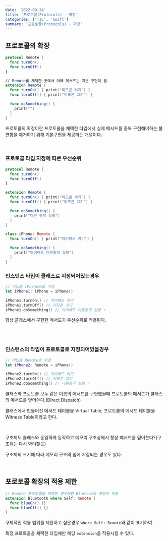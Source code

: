 ```yaml
---
date: '2022-09-24'
title: '프로토콜(Protocols) - 확장'
categories: ['TIL', 'Swift']
summary: '프로토콜(Protocols) - 확장'
---
```


## 프로토콜의 확장

```swift
protocol Remote {
  func turnOn()
  func turnOff()
}

// Remote를 채택한 곳에서 아래 메서드는 기본 구현이 됨.
extension Remote {
  func turnOn() { print("리모콘 켜기") }
  func turnOff() { print("리모콘 끄기") }

  func doSomething() {
    print("")
  }
}
```

프로토콜의 확장이란 프로토콜을 채택한 타입에서 실제 메서드를 중복 구현해야하는 불편함을 제거하기 위해 기본구현을 제공하는 개념이다.

<br/>

### 프로토콜 타입 지정에 따른 우선순위

```swift
protocol Remote {
  func turnOn()
  func turnOff()
}

extension Remote {
  func turnOn() { print("리모콘 켜기") }
  func turnOff() { print("리모콘 끄기") }

  func doSomething() {
    print("다른 동작 실행")
  }
}

class iPhone: Remote {
  func turnOn() { print("아이패드 켜기") }

  func doSomething() {
    print("아이패드 다른동작 실행")
  }
}
```

### 인스턴스 타입이 클래스로 지정되어있는경우

```swift
// 타입을 iPhone으로 지정
let iPhone1: iPhone = iPhone()

iPhone1.turnOn() // 아이패드 켜기
iPhone1.turnOff() // 리모콘 끄기
iPhone1.doSomething() // 아이패드 다른동작 실행 ⭐️
```

항상 클래스에서 구현한 메서드가 우선순위로 적용된다.

<br/>
<br/>

### 인스턴스의 타입이 프로토콜로 지정되어있을경우

```swift
// 타입을 Remote로 지정
let iPhone2: Remote = iPhone()

iPhone2.turnOn() // 아이패드 켜기
iPhone2.turnOff() // 리모콘 끄기
iPhone2.doSomething() // 다른동작 실행 ⭐️
```

클래스와 프로토콜 모두 같은 이름의 메서드를 구현했을때 프로토콜의 메서드가 클래스의 메서드를 덮어쓴다.(Direct Dispatch)

클래스에서 만들어진 메서드 테이블을 Virtual Table, 프로토콜의 메서드 테이블을 Witness Table이라고 한다.

<br/>

구조체도 클래스와 동일하게 동작하고 메모리 구조상에서 항상 메서드를 덮어쓴다?(구조체는 다시 봐야할듯)

구조체의 크기에 따라 메모리 구조의 힙에 저장되는 경우도 있다.

<br/>

## 포로토콜 확장의 적용 제한

```swift
// Remote 프로토콜을 채택한 경우에만 Bluetooth 확장이 적용
extension Bluetooth where Self: Remote {
  func blueOn() {}
  func blueOff() {}
}
```

구체적인 적용 범위를 제한하고 싶은경우 `where Self: Remote`와 같이 표기하여

특정 프로토콜을 채택한 타입에만 해당 `extension`을 적용시킬 수 있다.
